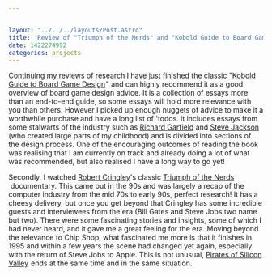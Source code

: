 ```yaml
---


layout: "../../../layouts/Post.astro"
title: 'Review of "Triumph of the Nerds" and "Kobold Guide to Board Game Design"'
date: 1422274992
categories: projects
---
```


Continuing my reviews of research I have just finished the classic "[Kobold Guide to Board Game Design](https://www.amazon.com/gp/product/1936781042/ref=as_li_tl?ie=UTF8&camp=1789&creative=9325&creativeASIN=1936781042&linkCode=as2&tag=gregamamma-20&linkId=VDVDMXBCCS3P2NGS)<img alt="" border="0" height="1" src="https://ir-na.amazon-adsystem.com/e/ir?t=gregamamma-20&l=as2&o=1&a=1936781042" style="border:none !important; margin:0px !important;" width="1" />" and can highly recommend it as a good overview of board game design advice. It is a collection of essays more than an end-to-end guide, so some essays will hold more relevance with you than others. However I picked up enough nuggets of advice to make it a worthwhile purchase and have a long list of 'todos. it includes essays from some stalwarts of the industry such as <a href="https://en.wikipedia.org/wiki/Richard_Garfield" target="_blank">Richard Garfield</a> and <a href="https://en.wikipedia.org/wiki/Steve_Jackson_(US_game_designer)" target="_blank">Steve Jackson</a> (who created large parts of my childhood) and is divided into sections of the design process. One of the encouraging outcomes of reading the book was realising that I am currently on track and already doing a lot of what was recommended, but also realised I have a long way to go yet!

Secondly, I watched <a href="https://en.wikipedia.org/wiki/Robert_X._Cringely" target="_blank">Robert Cringley</a>'s classic [Triumph of the Nerds](https://www.amazon.com/gp/product/B00006FXQO/ref=as_li_tl?ie=UTF8&camp=1789&creative=9325&creativeASIN=B00006FXQO&linkCode=as2&tag=gregamamma-20&linkId=ZM325WH7XR4LG47D)<img alt="" border="0" height="1" src="https://ir-na.amazon-adsystem.com/e/ir?t=gregamamma-20&l=as2&o=1&a=B00006FXQO" style="border:none !important; margin:0px !important;" width="1" /> documentary. This came out in the 90s and was largely a recap of the computer industry from the mid 70s to early 90s, perfect research! It has a cheesy delivery, but once you get beyond that Cringley has some incredible guests and interviewees from the era (Bill Gates and Steve Jobs two name but two). There were some fascinating stories and insights, some of which I had never heard, and it gave me a great feeling for the era. Moving beyond the relevance to Chip Shop, what fascinated me more is that it finishes in 1995 and within a few years the scene had changed yet again, especially with the return of Steve Jobs to Apple. This is not unusual, [Pirates of Silicon Valley](https://www.amazon.com/gp/product/B0009NSCS0/ref=as_li_tl?ie=UTF8&camp=1789&creative=9325&creativeASIN=B0009NSCS0&linkCode=as2&tag=gregamamma-20&linkId=W47PD74R76ZHXD3Z)<img alt="" border="0" height="1" src="https://ir-na.amazon-adsystem.com/e/ir?t=gregamamma-20&l=as2&o=1&a=B0009NSCS0" style="border:none !important; margin:0px !important;" width="1" /> ends at the same time and in the same situation.
